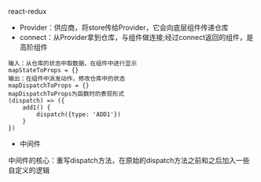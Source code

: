 react-redux
- Provider：供应商，将store传给Provider，它会向底层组件传递仓库
- connect：从Provider拿到仓库，与组件做连接;经过connect返回的组件，是高阶组件

```
输入：从仓库的状态中取数据，在组件中进行显示
mapStateToProps = {}
输出：在组件中派发动作，修改仓库中的状态
mapDispatchToProps = {} 
mapDispatchToProps为函数时的表现形式
(dispatch) => ({
    add1() {
        dispatch({type: 'ADD1'})
    }
})
```

- 中间件

中间件的核心：重写dispatch方法，在原始的dispatch方法之前和之后加入一些自定义的逻辑